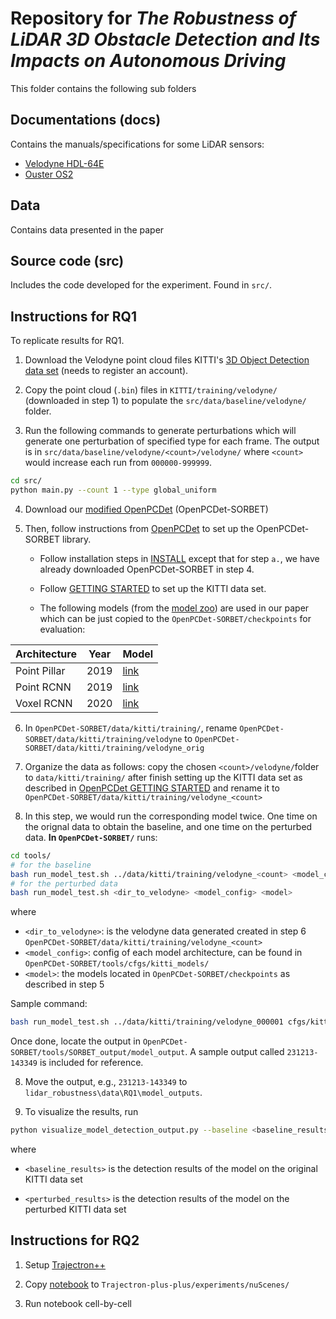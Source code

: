 # Repository for *The Robustness of LiDAR 3D Obstacle Detection and Its Impacts on Autonomous Driving*

This folder contains the following sub folders

## Documentations (docs)

Contains the manuals/specifications for some LiDAR sensors:
- [Velodyne HDL-64E](docs/HDL64E.pdf)
- [Ouster OS2](docs/OUSTER-OS2-RevD-V2p0.pdf)

## Data

Contains data presented in the paper

## Source code (src)

Includes the code developed for the experiment. Found in `src/`.

## Instructions for RQ1

To replicate results for RQ1.

1. Download the Velodyne point cloud files KITTI's [3D Object Detection data set](https://www.cvlibs.net/datasets/kitti/eval_object.php?obj_benchmark=3d) (needs to register an account).

2. Copy the point cloud (`.bin`) files in `KITTI/training/velodyne/` (downloaded in step 1) to populate the `src/data/baseline/velodyne/` folder.

3. Run the following commands to generate perturbations which will generate one perturbation of specified type for each frame. The output is in `src/data/baseline/velodyne/<count>/velodyne/` where `<count>` would increase each run from `000000-999999`.
```bash
cd src/ 
python main.py --count 1 --type global_uniform
```
4. Download our [modified OpenPCDet](https://github.com/anonfolders/OpenPCDet-SORBET/) (OpenPCDet-SORBET)

5. Then, follow instructions from [OpenPCDet](https://github.com/open-mmlab/OpenPCDet) to set up the OpenPCDet-SORBET library.
    - Follow installation steps in [INSTALL](https://github.com/open-mmlab/OpenPCDet/blob/master/docs/INSTALL.md) except that for step `a.`, we have already downloaded OpenPCDet-SORBET in step 4.
    - Follow [GETTING STARTED](https://github.com/open-mmlab/OpenPCDet/blob/master/docs/GETTING_STARTED.md) to set up the KITTI data set.

    - The following models (from the [model zoo](https://github.com/open-mmlab/OpenPCDet/tree/master#model-zoo)) are used in our paper which can be just copied to the `OpenPCDet-SORBET/checkpoints` for evaluation:

| Architecture | Year | Model |
|---|---|---|
| Point Pillar | 2019 | [link](data/RQ1/models/pointpillar_7728.pth) |
| Point RCNN | 2019 | [link](data/RQ1/models/pointrcnn_7870.pth) |
| Voxel RCNN | 2020 | [link](data/RQ1/models/voxel_rcnn_car_84.54.pth) |

6. In `OpenPCDet-SORBET/data/kitti/training/`, rename `OpenPCDet-SORBET/data/kitti/training/velodyne` to `OpenPCDet-SORBET/data/kitti/training/velodyne_orig`

6. Organize the data as follows: copy the chosen `<count>/velodyne/`folder to `data/kitti/training/` after finish setting up the KITTI data set as described in [OpenPCDet GETTING STARTED](https://github.com/open-mmlab/OpenPCDet/blob/master/docs/GETTING_STARTED.md) and rename it to `OpenPCDet-SORBET/data/kitti/training/velodyne_<count>`

7. In this step, we would run the corresponding model twice. One time on the orignal data to obtain the baseline, and one time on the perturbed data. **In `OpenPCDet-SORBET/`** runs:
```bash
cd tools/
# for the baseline
bash run_model_test.sh ../data/kitti/training/velodyne_<count> <model_config> <model>
# for the perturbed data
bash run_model_test.sh <dir_to_velodyne> <model_config> <model>
```
where
- `<dir_to_velodyne>`: is the velodyne data generated created in step 6 `OpenPCDet-SORBET/data/kitti/training/velodyne_<count>`
- `<model_config>`: config of each model architecture, can be found in `OpenPCDet-SORBET/tools/cfgs/kitti_models/`
- `<model>`: the models located in `OpenPCDet-SORBET/checkpoints` as described in step 5

Sample command:
```bash
bash run_model_test.sh ../data/kitti/training/velodyne_000001 cfgs/kitti_models/pointpillar.yaml ../checkpoints/pointpillar_7728.pth
```
Once done, locate the output in `OpenPCDet-SORBET/tools/SORBET_output/model_output`. A sample output called `231213-143349` is included for reference.

8. Move the output, e.g., `231213-143349` to `lidar_robustness\data\RQ1\model_outputs`.

9. To visualize the results, run
```bash
python visualize_model_detection_output.py --baseline <baseline_results> --perturbed <perturbed_results>
```
where

- `<baseline_results>` is the detection results of the model on the original KITTI data set

- `<perturbed_results>` is the detection results of the model on the perturbed KITTI data set

<!-- [TODO] Instructions to set up and run individual models in Apollo.

1. Check out Apollo source code from (https://github.com/ApolloAuto/apollo).

2. In folder [TODO], add the following code to `setup` -->

## Instructions for RQ2

1. Setup [Trajectron++](https://github.com/StanfordASL/Trajectron-plus-plus)

2. Copy [notebook](src/RQ2/run_rq2_experiment.ipynb) to `Trajectron-plus-plus/experiments/nuScenes/`

3. Run notebook cell-by-cell

